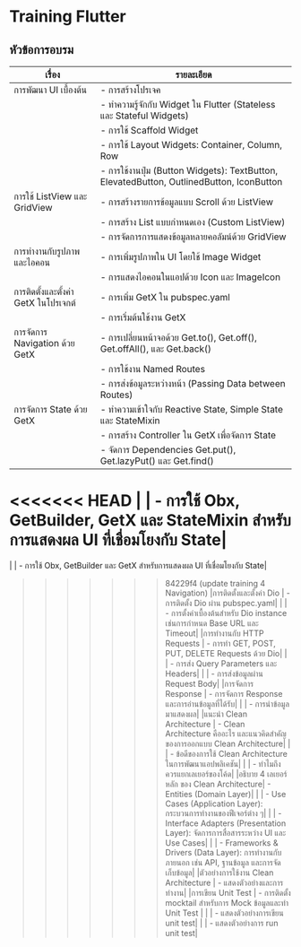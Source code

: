 # Training Flutter

## หัวข้อการอบรม

| เรื่อง   | รายละเอียด   |
| ------ | ----------- |
| การพัฒนา UI เบื้องต้น                 | - การสร้างโปรเจค |
|                                   | - ทำความรู้จักกับ Widget ใน Flutter (Stateless และ Stateful Widgets) |
|                                   | - การใช้ Scaffold Widget|
|                                   | - การใช้ Layout Widgets: Container, Column, Row |
|                                   | - การใช้งานปุ่ม (Button Widgets): TextButton, ElevatedButton, OutlinedButton, IconButton|
|การใช้ ListView และ GridView        | - การสร้างรายการข้อมูลแบบ Scroll ด้วย ListView|
|                                   | - การสร้าง List แบบกำหนดเอง (Custom ListView)|
|                                   | - การจัดการการแสดงข้อมูลหลายคอลัมน์ด้วย GridView|
|การทำงานกับรูปภาพและไอคอน            | - การเพิ่มรูปภาพใน UI โดยใช้ Image Widget|
|                                   | - การแสดงไอคอนในแอปด้วย Icon และ ImageIcon|
|การติดตั้งและตั้งค่า GetX ในโปรเจกต์      | - การเพิ่ม GetX ใน pubspec.yaml|
|                                   | - การเริ่มต้นใช้งาน GetX|
|การจัดการ Navigation ด้วย GetX       | - การเปลี่ยนหน้าจอด้วย Get.to(), Get.off(), Get.offAll(), และ Get.back()|
|                                   | - การใช้งาน Named Routes|
|                                   | - การส่งข้อมูลระหว่างหน้า (Passing Data between Routes)|
|การจัดการ State ด้วย GetX            | - ทำความเข้าใจกับ Reactive State, Simple State และ StateMixin|
|                                   | - การสร้าง Controller ใน GetX เพื่อจัดการ State|
|                                   | - จัดการ Dependencies Get.put(), Get.lazyPut() และ Get.find()|
<<<<<<< HEAD
|                                   | - การใช้ Obx, GetBuilder, GetX และ StateMixin สำหรับการแสดงผล UI ที่เชื่อมโยงกับ State|
=======
|                                   | - การใช้ Obx, GetBuilder และ GetX สำหรับการแสดงผล UI ที่เชื่อมโยงกับ State|
>>>>>>> 84229f4 (update training 4 Navigation)
|การติดตั้งและตั้งค่า Dio                 | - การติดตั้ง Dio ผ่าน pubspec.yaml|
|                                   | - การตั้งค่าเบื้องต้นสำหรับ Dio instance เช่นการกำหนด Base URL และ Timeout|
|การทำงานกับ HTTP Requests           | - การทำ GET, POST, PUT, DELETE Requests ด้วย Dio|
|                                   | - การส่ง Query Parameters และ Headers|
|                                   | - การส่งข้อมูลผ่าน Request Body|
|การจัดการ Response                  | - การจัดการ Response และการอ่านข้อมูลที่ได้รับ|
|                                   | - การนำข้อมูลมาแสดงผล|
|แนะนำ Clean Architecture           | - Clean Architecture คืออะไร และแนวคิดสำคัญของการออกแบบ Clean Architecture|
|                                   | - ข้อดีของการใช้ Clean Architecture ในการพัฒนาแอปพลิเคชัน|
|                                   | - ทำไมถึงควรแยกเลเยอร์ของโค้ด|
|อธิบาย 4 เลเยอร์หลัก ของ Clean Architecture| - Entities (Domain Layer)|
|                                   | - Use Cases (Application Layer): กระบวนการทำงานของฟีเจอร์ต่าง ๆ|
|                                   | - Interface Adapters (Presentation Layer): จัดการการสื่อสารระหว่าง UI และ Use Cases|
|                                   | - Frameworks & Drivers (Data Layer): การทำงานกับภายนอก เช่น API, ฐานข้อมูล และการจัดเก็บข้อมูล|
|ตัวอย่างการใช้งาน Clean Architecture  | - แสดงตัวอย่างและการทำงาน|
|การเขียน Unit Test                  | - การติดตั้ง mocktail สำหรับการ Mock ข้อมูลและทำ Unit Test |
|                                   | - แสดงตัวอย่างการเขียน unit test|
|                                   | - แสดงตัวอย่างการ run unit test|
